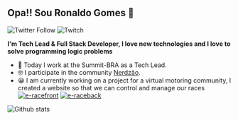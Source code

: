 ## Opa!! Sou Ronaldo Gomes 👊
![Twitter Follow](https://img.shields.io/twitter/follow/rongeek?style=flat-square)
![Twitch](https://img.shields.io/twitch/status/rongeek?style=flat-square)

**I'm Tech Lead & Full Stack Developer, I love new technologies and I love to solve programming logic problems**  


* 💜  Today I work at the Summit-BRA as a Tech Lead.
* 🤓  I participate in the community [Nerdzão](https://www.meetup.com/pt-BR/Nerdzao/).
* 😀  I am currently working on a project for a virtual motoring community, I created a website so that we can control and manage our races [![e-racefront](https://badgen.net/badge/project/e-racebrasil-frontend?icon=github&label)](https://github.com/Ron-99/f1-league-frontend) [![e-raceback](https://badgen.net/badge/project/e-racebrasil-backend?icon=github&label)](https://github.com/Ron-99/f1-league-backend)


![Github stats](https://github-readme-stats.vercel.app/api?username=Ron-99&theme=radical&count_private=true&show_icons=true)
